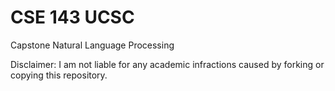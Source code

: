 # CSE 143 UCSC
Capstone Natural Language Processing

Disclaimer: I am not liable for any academic infractions caused by forking or copying this repository. 
